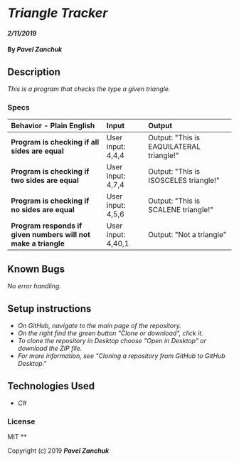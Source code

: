 # _Triangle Tracker_

#### _2/11/2019_

#### By _**Pavel Zanchuk**_

## Description
_This is a program that checks the type a given triangle._

### Specs
| Behavior - Plain English | Input | Output |
| :-------------     | :------------- | :------------- |
| **Program is checking if all sides are equal** | User input: 4,4,4 | Output: "This is EAQUILATERAL triangle!"|
| **Program is checking if two sides are equal** | User input: 4,7,4 | Output: "This is ISOSCELES triangle!"|
| **Program is checking if no sides are equal** | User input: 4,5,6 | Output: "This is SCALENE triangle!"|
| **Program responds if given numbers will not make a triangle** | User input: 4,40,1 | Output: "Not a triangle"|


## Known Bugs

_No error handling._

## Setup instructions
* _On GitHub, navigate to the main page of the repository._
* _On the right find the green button "Clone or download", click it._
* _To clone the repository in Desktop choose "Open in Desktop" or download the ZIP file._
* _For more information, see "Cloning a repository from GitHub to GitHub Desktop."_

## Technologies Used

* _C#_

### License
MIT
**

Copyright (c) 2019 **_Pavel Zanchuk_**

